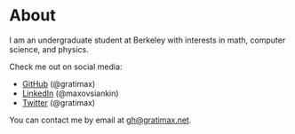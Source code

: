 # About

I am an undergraduate student at Berkeley with interests in
math, computer science, and physics.

Check me out on social media:

- [GitHub] (@gratimax)
- [LinkedIn] (@maxovsiankin)
- [Twitter] (@gratimax)

You can contact me by email at [gh@gratimax.net][email]. 

[github]: https://github.com/gratimax
[linkedin]: https://linkedin.com/in/maxovsiankin
[twitter]: https://twitter.com/gratimax
[email]: mailto:gh@gratimax.net